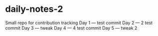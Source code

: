 # daily-notes-2
Small repo for contribution tracking
Day 1 — test commit
Day 2 — 2 test commit
Day 3 — tweak
Day 4 — 4 test commit
Day 5 — tweak 2
